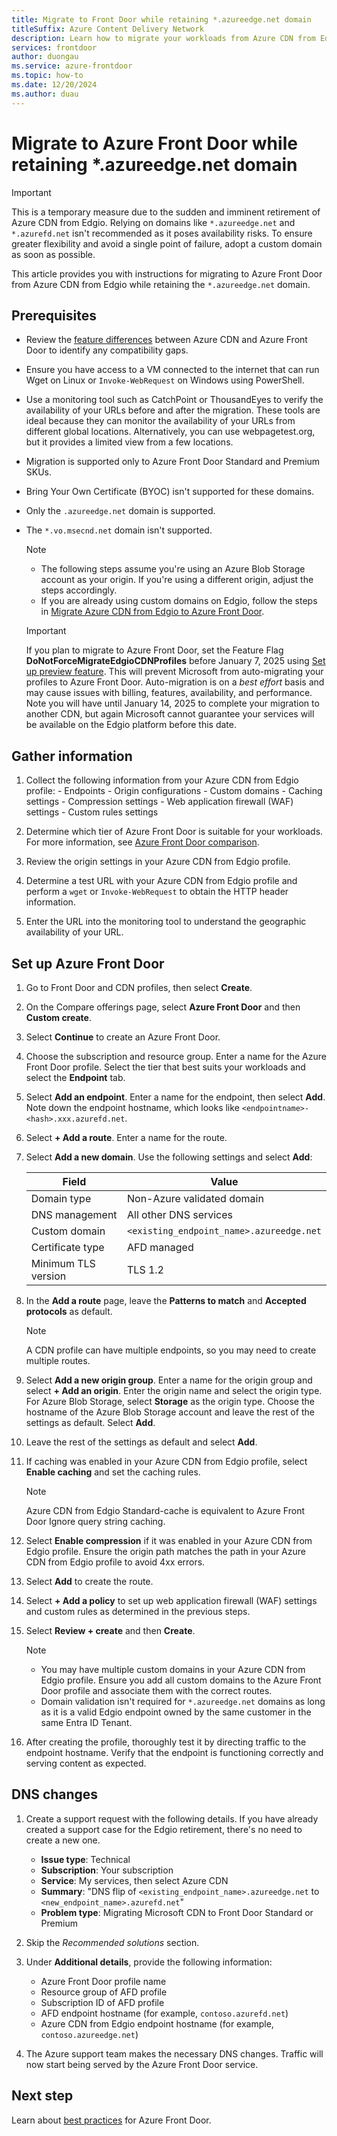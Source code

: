 ```yaml
---
title: Migrate to Front Door while retaining *.azureedge.net domain
titleSuffix: Azure Content Delivery Network
description: Learn how to migrate your workloads from Azure CDN from Edgio to Azure Front Door while retaining *.azureedge.net domain.
services: frontdoor
author: duongau
ms.service: azure-frontdoor
ms.topic: how-to
ms.date: 12/20/2024
ms.author: duau
---
```


# Migrate to Azure Front Door while retaining *.azureedge.net domain

> [!IMPORTANT]
> This is a temporary measure due to the sudden and imminent retirement of Azure CDN from Edgio. Relying on domains like `*.azureedge.net` and `*.azurefd.net` isn't recommended as it poses availability risks. To ensure greater flexibility and avoid a single point of failure, adopt a custom domain as soon as possible.

This article provides you with instructions for migrating to Azure Front Door from Azure CDN from Edgio while retaining the `*.azureedge.net` domain.

## Prerequisites

- Review the [feature differences](../frontdoor/front-door-cdn-comparison.md) between Azure CDN and Azure Front Door to identify any compatibility gaps.
- Ensure you have access to a VM connected to the internet that can run Wget on Linux or `Invoke-WebRequest` on Windows using PowerShell.
- Use a monitoring tool such as CatchPoint or ThousandEyes to verify the availability of your URLs before and after the migration. These tools are ideal because they can monitor the availability of your URLs from different global locations. Alternatively, you can use webpagetest.org, but it provides a limited view from a few locations.
- Migration is supported only to Azure Front Door Standard and Premium SKUs.
- Bring Your Own Certificate (BYOC) isn't supported for these domains.
- Only the `.azureedge.net` domain is supported.
- The `*.vo.msecnd.net` domain isn't supported.

    > [!NOTE]
    > - The following steps assume you're using an Azure Blob Storage account as your origin. If you're using a different origin, adjust the steps accordingly.
    > - If you are already using custom domains on Edgio, follow the steps in [Migrate Azure CDN from Edgio to Azure Front Door](../frontdoor/migrate-cdn-to-front-door.md).

    > [!IMPORTANT]
    > If you plan to migrate to Azure Front Door, set the Feature Flag **DoNotForceMigrateEdgioCDNProfiles** before January 7, 2025 using [Set up preview feature](../azure-resource-manager/management/preview-features.md). This will prevent Microsoft from auto-migrating your profiles to Azure Front Door. Auto-migration is on a *best effort* basis and may cause issues with billing, features, availability, and performance. Note you will have until January 14, 2025 to complete your migration to another CDN, but again Microsoft cannot guarantee your services will be available on the Edgio platform before this date.

## Gather information

1. Collect the following information from your Azure CDN from Edgio profile:
        - Endpoints
        - Origin configurations
        - Custom domains
        - Caching settings
        - Compression settings
        - Web application firewall (WAF) settings
        - Custom rules settings

1. Determine which tier of Azure Front Door is suitable for your workloads. For more information, see [Azure Front Door comparison](../frontdoor/front-door-cdn-comparison.md).

1. Review the origin settings in your Azure CDN from Edgio profile.

1. Determine a test URL with your Azure CDN from Edgio profile and perform a `wget` or `Invoke-WebRequest` to obtain the HTTP header information.

1. Enter the URL into the monitoring tool to understand the geographic availability of your URL.

## Set up Azure Front Door

1. Go to Front Door and CDN profiles, then select **Create**.

1. On the Compare offerings page, select **Azure Front Door** and then **Custom create**.

1. Select **Continue** to create an Azure Front Door.

1. Choose the subscription and resource group. Enter a name for the Azure Front Door profile. Select the tier that best suits your workloads and select the **Endpoint** tab.

1. Select **Add an endpoint**. Enter a name for the endpoint, then select **Add**. Note down the endpoint hostname, which looks like `<endpointname>-<hash>.xxx.azurefd.net`.

1. Select **+ Add a route**. Enter a name for the route.

1. Select **Add a new domain**. Use the following settings and select **Add**:

    | Field               | Value                          |
    |---------------------|--------------------------------|
    | Domain type         | Non-Azure validated domain     |
    | DNS management      | All other DNS services         |
    | Custom domain       | `<existing_endpoint_name>.azureedge.net` |
    | Certificate type    | AFD managed                    |
    | Minimum TLS version | TLS 1.2                        |

1. In the **Add a route** page, leave the **Patterns to match** and **Accepted protocols** as default.

    > [!NOTE]
    > A CDN profile can have multiple endpoints, so you may need to create multiple routes.

1. Select **Add a new origin group**. Enter a name for the origin group and select **+ Add an origin**. Enter the origin name and select the origin type. For Azure Blob Storage, select **Storage** as the origin type. Choose the hostname of the Azure Blob Storage account and leave the rest of the settings as default. Select **Add**.

1. Leave the rest of the settings as default and select **Add**.

1. If caching was enabled in your Azure CDN from Edgio profile, select **Enable caching** and set the caching rules.

    > [!NOTE]
    > Azure CDN from Edgio Standard-cache is equivalent to Azure Front Door Ignore query string caching.

1. Select **Enable compression** if it was enabled in your Azure CDN from Edgio profile. Ensure the origin path matches the path in your Azure CDN from Edgio profile to avoid 4xx errors.

1. Select **Add** to create the route.

1. Select **+ Add a policy** to set up web application firewall (WAF) settings and custom rules as determined in the previous steps.

1. Select **Review + create** and then **Create**.

    > [!NOTE]
    > - You may have multiple custom domains in your Azure CDN from Edgio profile. Ensure you add all custom domains to the Azure Front Door profile and associate them with the correct routes.
    > - Domain validation isn't required for `*.azureedge.net` domains as long as it is a valid Edgio endpoint owned by the same customer in the same Entra ID Tenant.

1. After creating the profile, thoroughly test it by directing traffic to the endpoint hostname. Verify that the endpoint is functioning correctly and serving content as expected.

## DNS changes

1. Create a support request with the following details. If you have already created a support case for the Edgio retirement, there's no need to create a new one.

    - **Issue type**: Technical
    - **Subscription**: Your subscription
    - **Service**: My services, then select Azure CDN
    - **Summary**: "DNS flip of `<existing_endpoint_name>.azureedge.net` to `<new_endpoint_name>.azurefd.net`"
    - **Problem type**: Migrating Microsoft CDN to Front Door Standard or Premium

1. Skip the *Recommended solutions* section.

1. Under **Additional details**, provide the following information:

    - Azure Front Door profile name
    - Resource group of AFD profile
    - Subscription ID of AFD profile
    - AFD endpoint hostname (for example, `contoso.azurefd.net`)
    - Azure CDN from Edgio endpoint hostname (for example, `contoso.azureedge.net`)

1. The Azure support team makes the necessary DNS changes. Traffic will now start being served by the Azure Front Door service.

## Next step

Learn about [best practices](../frontdoor/best-practices.md) for Azure Front Door.
